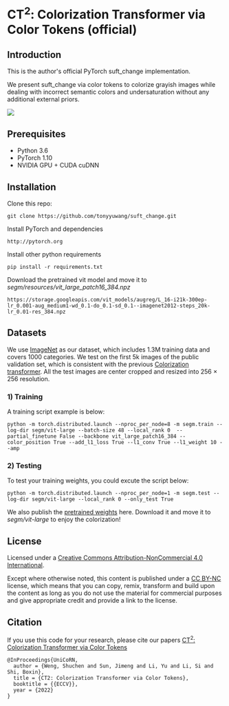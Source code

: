 # CT<sup>2</sup>: Colorization Transformer via Color Tokens (official)

## Introduction
This is the author's official PyTorch suft_change implementation.

We present suft_change via color tokens to colorize grayish images while dealing with incorrect semantic colors and undersaturation without any additional external priors.

<!-- ![test image size](https://github.com/shuchenweng/CT2/blob/main/application.png){:height="100%" width="100%"} -->
 <img src="https://github.com/shuchenweng/CT2/blob/main/application.png" align=center />
 

## Prerequisites
* Python 3.6
* PyTorch 1.10
* NVIDIA GPU + CUDA cuDNN

## Installation
Clone this repo: 
```
git clone https://github.com/tonyyuwang/suft_change.git
```
Install PyTorch and dependencies
```
http://pytorch.org
```
Install other python requirements
```
pip install -r requirements.txt
```
Download the pretrained vit model and move it to *segm/resources/vit_large_patch16_384.npz*
```
https://storage.googleapis.com/vit_models/augreg/L_16-i21k-300ep-lr_0.001-aug_medium1-wd_0.1-do_0.1-sd_0.1--imagenet2012-steps_20k-lr_0.01-res_384.npz
```


## Datasets
We use [ImageNet](https://www.image-net.org/) as our dataset, which includes 1.3M training data and covers 1000 categories. We test on the first 5k images of the public validation set, which is consistent with the previous [Colorization transformer](https://iclr.cc/virtual/2021/poster/2844). All the test images are center cropped and resized into 256 × 256 resolution.

### 1) Training
A training script example is below:
```
python -m torch.distributed.launch --nproc_per_node=8 -m segm.train --log-dir segm/vit-large --batch-size 48 --local_rank 0  --partial_finetune False --backbone vit_large_patch16_384 --color_position True --add_l1_loss True --l1_conv True --l1_weight 10 --amp
```

### 2) Testing
To test your training weights, you could excute the script below:
```
python -m torch.distributed.launch --nproc_per_node=1 -m segm.test --log-dir segm/vit-large --local_rank 0 --only_test True
```
We also publish the [pretrained weights](https://pan.baidu.com/s/1cak_aAHIaMTVpTLP0yqRyw) here. Download it and move it to *segm/vit-large* to enjoy the colorization!

## License
Licensed under a [Creative Commons Attribution-NonCommercial 4.0 International](https://creativecommons.org/licenses/by-nc/4.0/).

Except where otherwise noted, this content is published under a [CC BY-NC](https://creativecommons.org/licenses/by-nc/4.0/) license, which means that you can copy, remix, transform and build upon the content as long as you do not use the material for commercial purposes and give appropriate credit and provide a link to the license.

## Citation
If you use this code for your research, please cite our papers [CT<sup>2</sup>: Colorization Transformer via Color Tokens](https://ci.idm.pku.edu.cn/Weng_ECCV22b.pdf)
```
@InProceedings{UniCoRN,
  author = {Weng, Shuchen and Sun, Jimeng and Li, Yu and Li, Si and Shi, Boxin},
  title = {CT2: Colorization Transformer via Color Tokens},
  booktitle = {{ECCV}},
  year = {2022}
}
```
